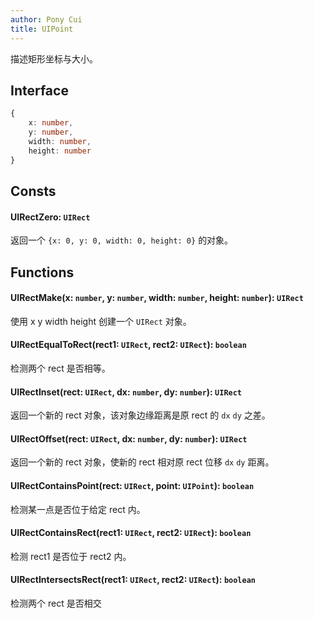 ```yaml
---
author: Pony Cui
title: UIPoint
---
```


描述矩形坐标与大小。

## Interface

```typescript
{ 
    x: number, 
    y: number,
    width: number,
    height: number
}
```

## Consts

#### UIRectZero: `UIRect`
返回一个 `{x: 0, y: 0, width: 0, height: 0}` 的对象。

## Functions

#### UIRectMake(x: `number`, y: `number`, width: `number`, height: `number`): `UIRect`
使用 x y width height 创建一个 `UIRect` 对象。

#### UIRectEqualToRect(rect1: `UIRect`, rect2: `UIRect`): `boolean`
检测两个 rect 是否相等。

#### UIRectInset(rect: `UIRect`, dx: `number`, dy: `number`): `UIRect`
返回一个新的 rect 对象，该对象边缘距离是原 rect 的 `dx` `dy` 之差。

#### UIRectOffset(rect: `UIRect`, dx: `number`, dy: `number`): `UIRect`
返回一个新的 rect 对象，使新的 rect 相对原 rect 位移 `dx` `dy` 距离。

#### UIRectContainsPoint(rect: `UIRect`, point: `UIPoint`): `boolean`
检测某一点是否位于给定 rect 内。

#### UIRectContainsRect(rect1: `UIRect`, rect2: `UIRect`): `boolean`
检测 rect1 是否位于 rect2 内。

#### UIRectIntersectsRect(rect1: `UIRect`, rect2: `UIRect`): `boolean`
检测两个 rect 是否相交